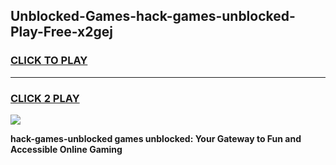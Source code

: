 
## Unblocked-Games-hack-games-unblocked-Play-Free-x2gej
<h3>
<a href="https://premium76.site?title=hack-games-unblocked&ref=18A1">CLICK TO PLAY</a></h3>
<hr>

<h3>
<a href="https://premium76.site?title=hack-games-unblocked&ref=18A1">CLICK 2 PLAY</a>
  
</h3>

<a href="https://premium76.site?title=hack-games-unblocked&ref=18A1"><img src="https://clearcache.store/games.png"></a>


**hack-games-unblocked games unblocked: Your Gateway to Fun and Accessible Online Gaming**
